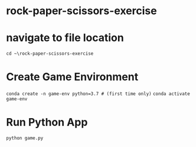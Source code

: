 # rock-paper-scissors-exercise


# navigate to file location
 ```cd ~\rock-paper-scissors-exercise```

# Create Game Environment
 ```conda create -n game-env python=3.7 # (first time only)```
```conda activate game-env```

# Run Python App
```python game.py```